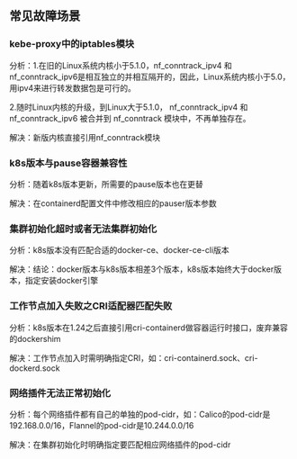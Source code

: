 ## 常见故障场景
### kebe-proxy中的iptables模块
分析：1.在旧的Linux系统内核小于5.1.0，nf_conntrack_ipv4 和 nf_conntrack_ipv6是相互独立的并相互隔开的，因此，Linux系统内核小于5.0，用ipv4来进行转发数据包是可行的。

2.随时Linux内核的升级，到Linux大于5.1.0， nf_conntrack_ipv4 和 nf_conntrack_ipv6 被合并到 nf_conntrack 模块中，不再单独存在。

解决：新版内核直接引用nf_conntrack模块

### k8s版本与pause容器兼容性
分析：随着k8s版本更新，所需要的pause版本也在更替

解决：在containerd配置文件中修改相应的pauser版本参数

### 集群初始化超时或者无法集群初始化
分析：k8s版本没有匹配合适的docker-ce、docker-ce-cli版本

解决：结论：docker版本与k8s版本相差3个版本，k8s版本始终大于docker版本，指定安装docker引擎

### 工作节点加入失败之CRI适配器匹配失败
分析：k8s版本在1.24之后直接引用cri-containerd做容器运行时接口，废弃兼容的dockershim

解决：工作节点加入时需明确指定CRI，如：cri-containerd.sock、cri-dockerd.sock

### 网络插件无法正常初始化
分析：每个网络插件都有自己的单独的pod-cidr，如：Calico的pod-cidr是192.168.0.0/16，Flannel的pod-cidr是10.244.0.0/16

解决：在集群初始化时明确指定要匹配相应网络插件的pod-cidr

